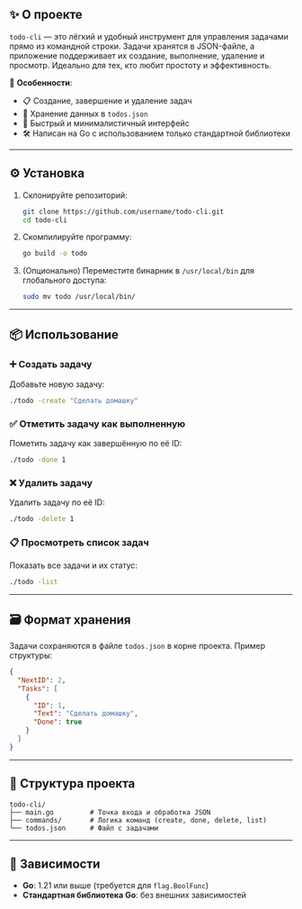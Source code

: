 ## ✨ О проекте

`todo-cli` — это лёгкий и удобный инструмент для управления задачами прямо из командной строки. Задачи хранятся в JSON-файле, а приложение поддерживает их создание, выполнение, удаление и просмотр. Идеально для тех, кто любит простоту и эффективность.

🔑 **Особенности**:

- 📋 Создание, завершение и удаление задач
- 💾 Хранение данных в `todos.json`
- 🚀 Быстрый и минималистичный интерфейс
- 🛠 Написан на Go с использованием только стандартной библиотеки

---

## ⚙️ Установка

1. Склонируйте репозиторий:

   ```bash
   git clone https://github.com/username/todo-cli.git
   cd todo-cli
   ```

2. Скомпилируйте программу:

   ```bash
   go build -o todo
   ```

3. (Опционально) Переместите бинарник в `/usr/local/bin` для глобального доступа:
   ```bash
   sudo mv todo /usr/local/bin/
   ```

---

## 📦 Использование

### ➕ Создать задачу

Добавьте новую задачу:

```bash
./todo -create "Сделать домашку"
```

### ✅ Отметить задачу как выполненную

Пометить задачу как завершённую по её ID:

```bash
./todo -done 1
```

### ❌ Удалить задачу

Удалить задачу по её ID:

```bash
./todo -delete 1
```

### 📋 Просмотреть список задач

Показать все задачи и их статус:

```bash
./todo -list
```

---

## 🗃 Формат хранения

Задачи сохраняются в файле `todos.json` в корне проекта. Пример структуры:

```json
{
  "NextID": 2,
  "Tasks": [
    {
      "ID": 1,
      "Text": "Сделать домашку",
      "Done": true
    }
  ]
}
```

---

## 📁 Структура проекта

```
todo-cli/
├── main.go         # Точка входа и обработка JSON
├── commands/       # Логика команд (create, done, delete, list)
└── todos.json      # Файл с задачами
```

---

## 📌 Зависимости

- **Go**: 1.21 или выше (требуется для `flag.BoolFunc`)
- **Стандартная библиотека Go**: без внешних зависимостей
